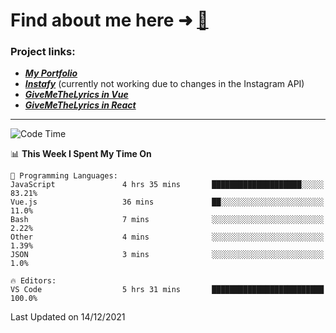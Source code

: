 # Find about me here ➜ [🧑](https://pauabella.dev)

### Project links:
- ***[My Portfolio](https://pauabella.dev)***
- ***[Instafy](https://instafy.me)*** (currently not working due to changes in the Instagram API)
- ***[GiveMeTheLyrics in Vue](https://lyrics.pauabella.dev)***
- ***[GiveMeTheLyrics in React](https://pauabella.dev/GiveMeTheLyrics)***

---
<!--START_SECTION:waka-->
![Code Time](http://img.shields.io/badge/Code%20Time-723%20hrs%2034%20mins-blue)

📊 **This Week I Spent My Time On** 

```text
💬 Programming Languages: 
JavaScript               4 hrs 35 mins       ████████████████████░░░░░   83.21% 
Vue.js                   36 mins             ██░░░░░░░░░░░░░░░░░░░░░░░   11.0% 
Bash                     7 mins              ░░░░░░░░░░░░░░░░░░░░░░░░░   2.22% 
Other                    4 mins              ░░░░░░░░░░░░░░░░░░░░░░░░░   1.39% 
JSON                     3 mins              ░░░░░░░░░░░░░░░░░░░░░░░░░   1.0%

🔥 Editors: 
VS Code                  5 hrs 31 mins       █████████████████████████   100.0%

```


 Last Updated on 14/12/2021
<!--END_SECTION:waka-->
